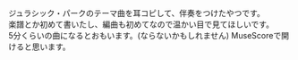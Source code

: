 ジュラシック・パークのテーマ曲を耳コピして、伴奏をつけたやつです。  
楽譜とか初めて書いたし、編曲も初めてなので温かい目で見てほしいです。  
5分くらいの曲になるとおもいます。(ならないかもしれません)
MuseScoreで開けると思います。